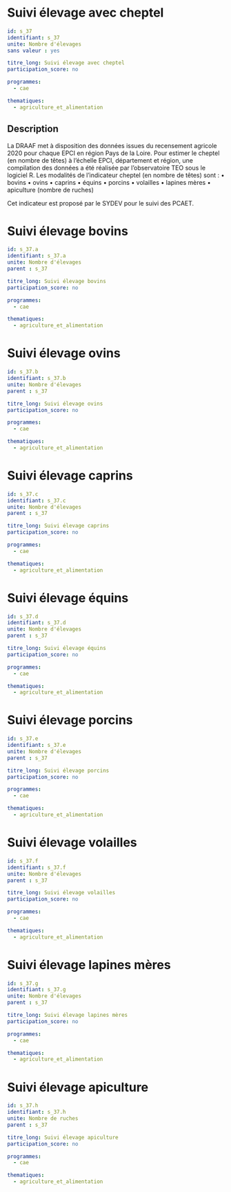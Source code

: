 # Suivi élevage avec cheptel

```yaml
id: s_37
identifiant: s_37
unite: Nombre d'élevages
sans valeur : yes

titre_long: Suivi élevage avec cheptel
participation_score: no

programmes:
  - cae

thematiques:
  - agriculture_et_alimentation
```
## Description
La DRAAF met à disposition des données issues du recensement agricole 2020 pour chaque EPCI en région Pays de la Loire. Pour estimer le cheptel (en nombre de têtes) à l’échelle EPCI, département et région, une compilation des données a été réalisée par l’observatoire TEO sous le logiciel R.  Les modalités de l’indicateur cheptel (en nombre de têtes) sont :  • bovins • ovins • caprins  • équins • porcins  • volailles • lapines mères • apiculture (nombre de ruches) 

Cet indicateur est proposé par le SYDEV pour le suivi des PCAET.


# Suivi élevage bovins

```yaml
id: s_37.a
identifiant: s_37.a
unite: Nombre d'élevages
parent : s_37

titre_long: Suivi élevage bovins
participation_score: no

programmes:
  - cae

thematiques:
  - agriculture_et_alimentation
```

# Suivi élevage ovins

```yaml
id: s_37.b
identifiant: s_37.b
unite: Nombre d'élevages
parent : s_37

titre_long: Suivi élevage ovins
participation_score: no

programmes:
  - cae

thematiques:
  - agriculture_et_alimentation
```

# Suivi élevage caprins

```yaml
id: s_37.c
identifiant: s_37.c
unite: Nombre d'élevages
parent : s_37

titre_long: Suivi élevage caprins
participation_score: no

programmes:
  - cae

thematiques:
  - agriculture_et_alimentation
```

# Suivi élevage équins
```yaml
id: s_37.d
identifiant: s_37.d
unite: Nombre d'élevages
parent : s_37

titre_long: Suivi élevage équins
participation_score: no

programmes:
  - cae

thematiques:
  - agriculture_et_alimentation
```

# Suivi élevage porcins
```yaml
id: s_37.e
identifiant: s_37.e
unite: Nombre d'élevages
parent : s_37

titre_long: Suivi élevage porcins
participation_score: no

programmes:
  - cae

thematiques:
  - agriculture_et_alimentation
```
# Suivi élevage volailles
```yaml
id: s_37.f
identifiant: s_37.f
unite: Nombre d'élevages
parent : s_37

titre_long: Suivi élevage volailles
participation_score: no

programmes:
  - cae

thematiques:
  - agriculture_et_alimentation
```
# Suivi élevage lapines mères
```yaml
id: s_37.g
identifiant: s_37.g
unite: Nombre d'élevages
parent : s_37

titre_long: Suivi élevage lapines mères
participation_score: no

programmes:
  - cae

thematiques:
  - agriculture_et_alimentation
```

# Suivi élevage apiculture
```yaml
id: s_37.h
identifiant: s_37.h
unite: Nombre de ruches
parent : s_37

titre_long: Suivi élevage apiculture
participation_score: no

programmes:
  - cae

thematiques:
  - agriculture_et_alimentation
```
